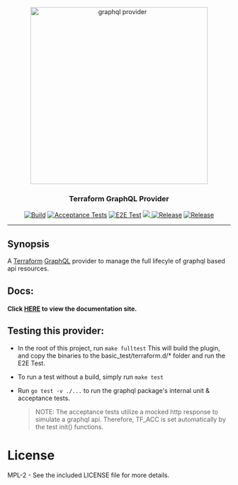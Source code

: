 <p align="center">
  <img src="assets/icon.png" alt="graphql provider" width="400"/>

  <h3 align="center">Terraform GraphQL Provider</h3>

  <p align="center">
    <a href="https://github.com/sullivtr/terraform-provider-graphql/actions?query=workflow%3Abuild"><img alt="Build" src="https://img.shields.io/github/workflow/status/sullivtr/terraform-provider-graphql/build?label=build&logo=github&style=flat-square"></a>
    <a href="https://github.com/sullivtr/terraform-provider-graphql/actions?query=workflow%3A%22acceptance+tests%22"><img alt="Acceptance Tests" src="https://img.shields.io/github/workflow/status/sullivtr/terraform-provider-graphql/acceptance%20tests?label=acceptance%20tests&logo=github&style=flat-square"></a>
    <a href="https://github.com/sullivtr/terraform-provider-graphql/actions?query=workflow%3A%22e2e+tests%22"><img alt="E2E Test" src="https://img.shields.io/github/workflow/status/sullivtr/terraform-provider-graphql/e2e%20tests?label=e2e%20test&logo=github&style=flat-square"></a>
    <a href="https://codecov.io/gh/sullivtr/terraform-provider-graphql">
      <img src="https://img.shields.io/codecov/c/github/sullivtr/terraform-provider-graphql?logo=codecov&style=flat-square" />
    </a>
    <a href="https://github.com/sullivtr/terraform-provider-graphql/releases/latest"><img alt="Release" src="https://img.shields.io/github/v/release/sullivtr/terraform-provider-graphql?logo=github&style=flat-square"></a>
    <a href="https://github.com/sullivtr/terraform-provider-graphql/releases/latest"><img alt="Release" src="https://goreportcard.com/badge/github.com/sullivtr/terraform-provider-graphql?style=flat-square"></a>
  </p>
</p>

---

## Synopsis

A [Terraform](https://terraform.io) [GraphQL](https://graphql.org/) provider to manage the full lifecyle of graphql based api resources. 
  
## Docs:

#### Click [HERE](https://sullivtr.github.io/terraform-provider-graphql) to view the documentation site.

## Testing this provider:
- In the root of this project, run `make fulltest`
  This will build the plugin, and copy the binaries to the basic_test/terraform.d/* folder and run the E2E Test.

- To run a test without a build, simply run `make test`

- Run `go test -v ./...` to run the graphql package's internal unit & acceptance tests. 
  > NOTE: The acceptance tests utilize a mocked http response to simulate a graphql api. Therefore, TF_ACC is set automatically by the test init() functions. 
   
# License

MPL-2 - See the included LICENSE file for more details.


